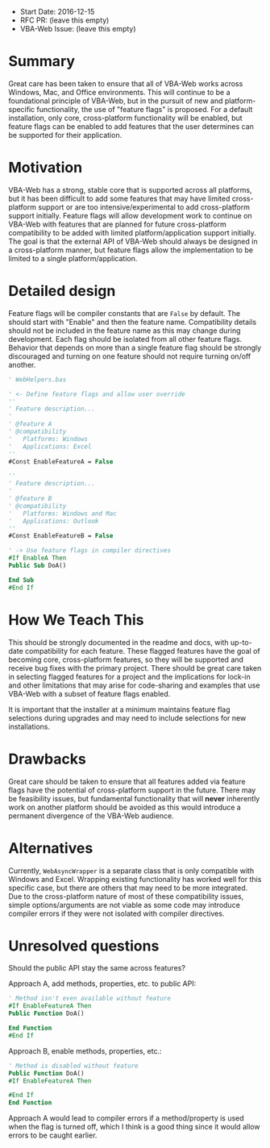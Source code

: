 - Start Date: 2016-12-15
- RFC PR: (leave this empty)
- VBA-Web Issue: (leave this empty)

# Summary

Great care has been taken to ensure that all of VBA-Web works across Windows, Mac, and Office environments. This will continue to be a foundational principle of VBA-Web, but in the pursuit of new and platform-specific functionality, the use of "feature flags" is proposed. For a default installation, only core, cross-platform functionality will be enabled, but feature flags can be enabled to add features that the user determines can be supported for their application.

# Motivation

VBA-Web has a strong, stable core that is supported across all platforms, but it has been difficult to add some features that may have limited cross-platform support or are too intensive/experimental to add cross-platform support initially. Feature flags will allow development work to continue on VBA-Web with features that are planned for future cross-platform compatibility to be added with limited platform/application support initially. The goal is that the external API of VBA-Web should always be designed in a cross-platform manner, but feature flags allow the implementation to be limited to a single platform/application.

# Detailed design

Feature flags will be compiler constants that are `False` by default. The should start with "Enable" and then the feature name. Compatibility details should not be included in the feature name as this may change during development. Each flag should be isolated from all other feature flags. Behavior that depends on more than a single feature flag should be strongly discouraged and turning on one feature should not require turning on/off another.

```vb
' WebHelpers.bas

' <- Define feature flags and allow user override
''
' Feature description...
'
' @feature A
' @compatibility
'   Platforms: Windows
'   Applications: Excel
''
#Const EnableFeatureA = False

''
' Feature description...
'
' @feature B
' @compatibility
'   Platforms: Windows and Mac
'   Applications: Outlook
''
#Const EnableFeatureB = False

' -> Use feature flags in compiler directives
#If EnableA Then
Public Sub DoA()

End Sub
#End If
```

# How We Teach This

This should be strongly documented in the readme and docs, with up-to-date compatibility for each feature. These flagged features have the goal of becoming core, cross-platform features, so they will be supported and receive bug fixes with the primary project. There should be great care taken in selecting flagged features for a project and the implications for lock-in and other limitations that may arise for code-sharing and examples that use VBA-Web with a subset of feature flags enabled.

It is important that the installer at a minimum maintains feature flag selections during upgrades and may need to include selections for new installations.

# Drawbacks

Great care should be taken to ensure that all features added via feature flags have the potential of cross-platform support in the future. There may be feasibility issues, but fundamental functionality that will __never__ inherently work on another platform should be avoided as this would introduce a permanent divergence of the VBA-Web audience.

# Alternatives

Currently, `WebAsyncWrapper` is a separate class that is only compatible with Windows and Excel. Wrapping existing functionality has worked well for this specific case, but there are others that may need to be more integrated. Due to the cross-platform nature of most of these compatibility issues, simple options/arguments are not viable as some code may introduce compiler errors if they were not isolated with compiler directives.

# Unresolved questions

Should the public API stay the same across features?

Approach A, add methods, properties, etc. to public API:

```vb
' Method isn't even available without feature
#If EnableFeatureA Then
Public Function DoA()

End Function
#End If
```

Approach B, enable methods, properties, etc.:

```vb
' Method is disabled without feature
Public Function DoA()
#If EnableFeatureA Then

#End If
End Function
```

Approach A would lead to compiler errors if a method/property is used when the flag is turned off, which I think is a good thing since it would allow errors to be caught earlier.

